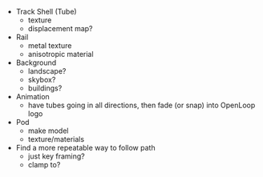 - Track Shell (Tube)
  - texture
  - displacement map?
- Rail 
  - metal texture
  - anisotropic material
- Background
  - landscape?
  - skybox?
  - buildings?
- Animation
  - have tubes going in all directions, then fade (or snap) into OpenLoop logo
- Pod
  - make model 
  - texture/materials
- Find a more repeatable way to follow path 
  - just key framing?
  - clamp to? 
